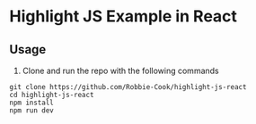 # Highlight JS Example in React

## Usage

1. Clone and run the repo with the following commands

```
git clone https://github.com/Robbie-Cook/highlight-js-react
cd highlight-js-react
npm install
npm run dev
```
